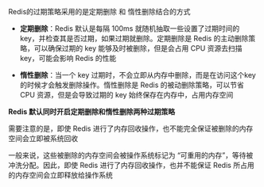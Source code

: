 
Redis的过期策略采用的是定期删除 和 惰性删除结合的方式
- **定期删除**：Redis 默认是每隔 100ms 就随机抽取一些设置了过期时间的 key，并检查其是否过期，如果过期就删除。定期删除是 Redis 的主动删除策略，可以确保过期的 key 能够及时被删除，但是会占用 CPU 资源去扫描 key，可能会影响 Redis 的性能

- **惰性删除**：当一个 key 过期时，不会立即从内存中删除，而是在访问这个key的时候才会触发删除操作。惰性删除是 Redis 的被动删除策略，可以节省 CPU 资源，但是会导致过期的 key 始终保存在内存中，占用内存空间

**Redis 默认同时开启定期删除和惰性删除两种过期策略**

需要注意的是，即使 Redis 进行了内存回收操作，也不能完全保证被删除的内存空间会立即被系统回收

一般来说，这些被删除的内存空间会被操作系统标记为 “可重用的内存”，等待被冲洗分配。因此，即使 Redis 进行了内存回收操作，也并不能保证 Redis 所占用的内存空间会立即释放给操作系统